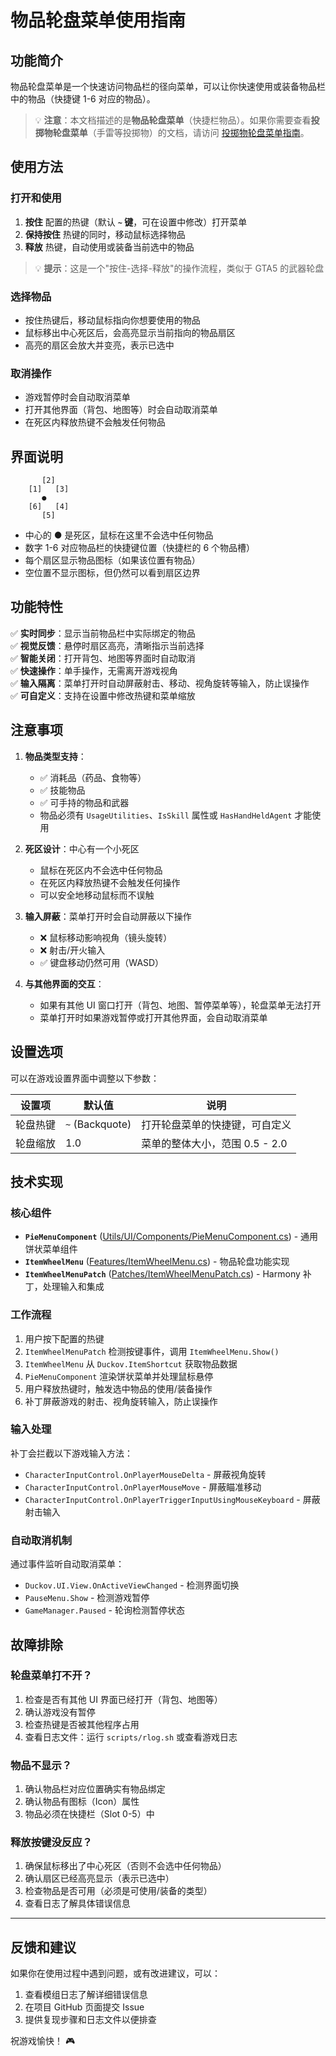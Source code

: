# 物品轮盘菜单使用指南

## 功能简介

物品轮盘菜单是一个快速访问物品栏的径向菜单，可以让你快速使用或装备物品栏中的物品（快捷键 1-6 对应的物品）。

> 💡 **注意**：本文档描述的是**物品轮盘菜单**（快捷栏物品）。如果你需要查看**投掷物轮盘菜单**（手雷等投掷物）的文档，请访问 [投掷物轮盘菜单指南](throwable-wheel-menu.md)。

## 使用方法

### 打开和使用
1. **按住** 配置的热键（默认 **`~` 键**，可在设置中修改）打开菜单
2. **保持按住** 热键的同时，移动鼠标选择物品
3. **释放** 热键，自动使用或装备当前选中的物品

> 💡 **提示**：这是一个"按住-选择-释放"的操作流程，类似于 GTA5 的武器轮盘

### 选择物品
- 按住热键后，移动鼠标指向你想要使用的物品
- 鼠标移出中心死区后，会高亮显示当前指向的物品扇区
- 高亮的扇区会放大并变亮，表示已选中

### 取消操作
- 游戏暂停时会自动取消菜单
- 打开其他界面（背包、地图等）时会自动取消菜单
- 在死区内释放热键不会触发任何物品

## 界面说明

```
       [2]
    [1]   [3]
       ●
    [6]   [4]
       [5]
```

- 中心的 **●** 是死区，鼠标在这里不会选中任何物品
- 数字 1-6 对应物品栏的快捷键位置（快捷栏的 6 个物品槽）
- 每个扇区显示物品图标（如果该位置有物品）
- 空位置不显示图标，但仍然可以看到扇区边界

## 功能特性

✅ **实时同步**：显示当前物品栏中实际绑定的物品  
✅ **视觉反馈**：悬停时扇区高亮，清晰指示当前选择  
✅ **智能关闭**：打开背包、地图等界面时自动取消  
✅ **快速操作**：单手操作，无需离开游戏视角  
✅ **输入隔离**：菜单打开时自动屏蔽射击、移动、视角旋转等输入，防止误操作  
✅ **可自定义**：支持在设置中修改热键和菜单缩放

## 注意事项

1. **物品类型支持**：
   - ✅ 消耗品（药品、食物等）
   - ✅ 技能物品
   - ✅ 可手持的物品和武器
   - 物品必须有 `UsageUtilities`、`IsSkill` 属性或 `HasHandHeldAgent` 才能使用

2. **死区设计**：中心有一个小死区
   - 鼠标在死区内不会选中任何物品
   - 在死区内释放热键不会触发任何操作
   - 可以安全地移动鼠标而不误触

3. **输入屏蔽**：菜单打开时会自动屏蔽以下操作
   - ❌ 鼠标移动影响视角（镜头旋转）
   - ❌ 射击/开火输入
   - ✅ 键盘移动仍然可用（WASD）

4. **与其他界面的交互**：
   - 如果有其他 UI 窗口打开（背包、地图、暂停菜单等），轮盘菜单无法打开
   - 菜单打开时如果游戏暂停或打开其他界面，会自动取消菜单

## 设置选项

可以在游戏设置界面中调整以下参数：

| 设置项 | 默认值 | 说明 |
|--------|--------|------|
| 轮盘热键 | `~` (Backquote) | 打开轮盘菜单的快捷键，可自定义 |
| 轮盘缩放 | 1.0 | 菜单的整体大小，范围 0.5 - 2.0 |

## 技术实现

### 核心组件
- **`PieMenuComponent`** ([Utils/UI/Components/PieMenuComponent.cs](mdc:Utils/UI/Components/PieMenuComponent.cs)) - 通用饼状菜单组件
- **`ItemWheelMenu`** ([Features/ItemWheelMenu.cs](mdc:Features/ItemWheelMenu.cs)) - 物品轮盘功能实现
- **`ItemWheelMenuPatch`** ([Patches/ItemWheelMenuPatch.cs](mdc:Patches/ItemWheelMenuPatch.cs)) - Harmony 补丁，处理输入和集成

### 工作流程
1. 用户按下配置的热键
2. `ItemWheelMenuPatch` 检测按键事件，调用 `ItemWheelMenu.Show()`
3. `ItemWheelMenu` 从 `Duckov.ItemShortcut` 获取物品数据
4. `PieMenuComponent` 渲染饼状菜单并处理鼠标悬停
5. 用户释放热键时，触发选中物品的使用/装备操作
6. 补丁屏蔽游戏的射击、视角旋转输入，防止误操作

### 输入处理
补丁会拦截以下游戏输入方法：
- `CharacterInputControl.OnPlayerMouseDelta` - 屏蔽视角旋转
- `CharacterInputControl.OnPlayerMouseMove` - 屏蔽瞄准移动
- `CharacterInputControl.OnPlayerTriggerInputUsingMouseKeyboard` - 屏蔽射击输入

### 自动取消机制
通过事件监听自动取消菜单：
- `Duckov.UI.View.OnActiveViewChanged` - 检测界面切换
- `PauseMenu.Show` - 检测游戏暂停
- `GameManager.Paused` - 轮询检测暂停状态

## 故障排除

### 轮盘菜单打不开？
1. 检查是否有其他 UI 界面已经打开（背包、地图等）
2. 确认游戏没有暂停
3. 检查热键是否被其他程序占用
4. 查看日志文件：运行 `scripts/rlog.sh` 或查看游戏日志

### 物品不显示？
1. 确认物品栏对应位置确实有物品绑定
2. 确认物品有图标（Icon）属性
3. 物品必须在快捷栏（Slot 0-5）中

### 释放按键没反应？
1. 确保鼠标移出了中心死区（否则不会选中任何物品）
2. 确认扇区已经高亮显示（表示已选中）
3. 检查物品是否可用（必须是可使用/装备的类型）
4. 查看日志了解具体错误信息

---

## 反馈和建议

如果你在使用过程中遇到问题，或有改进建议，可以：
1. 查看模组日志了解详细错误信息
2. 在项目 GitHub 页面提交 Issue
3. 提供复现步骤和日志文件以便排查

祝游戏愉快！ 🎮

